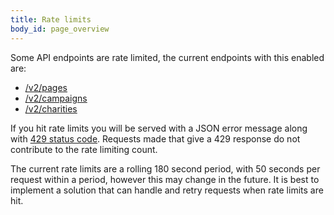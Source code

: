 ```yaml
---
title: Rate limits
body_id: page_overview
---
```


Some API endpoints are rate limited, the current endpoints with this enabled are:

 - [/v2/pages](/pages/#list-all-pages-smallpublicsmall)
 - [/v2/campaigns](/campaigns/)
 - [/v2/charities](/charities/)

If you hit rate limits you will be served with a JSON error message along with [429 status code](http://tools.ietf.org/html/rfc6585#section-4). Requests made that give a 429 response do not contribute to the rate limiting count.

The current rate limits are a rolling 180 second period, with 50 seconds per request within a period, however this may change in the future. It is best to implement a solution that can handle and retry requests when rate limits are hit.
